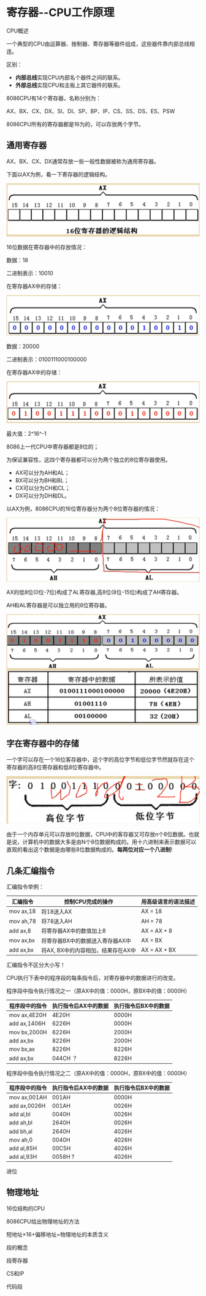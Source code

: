 # 寄存器--CPU工作原理

CPU概述

一个典型的CPU由运算器、挫制器、寄存器等器件组成，这些器件靠内部总线相连。

区别：

- **内部总线**实现CPU内部名个器件之间的联系。
- **外部总线**实现CPU和主板上其它器件的联系。

8086CPU有14个寄存器，名称分别为：

AX、BX、CX、DX、SI、DI、SP、BP、IP、CS、SS、DS、ES、PSW

8086CPU所有的寄存器都是16为的，可以存放两个字节。

## 通用寄存器

AX、BX、CX、DX通常存放一些一般性数据被称为通用寄存器。

下面以AX为例，看一下寄存器的逻辑结构。

![image-20220414205214518](img/寄存器.assets/image-20220414205214518.png)

16位数据在寄存器中的存放情况：

数据：18

二进制表示：10010

在寄存器AX中的存储：

![image-20220414205337061](img/寄存器.assets/image-20220414205337061.png)



数据：20000

二进制表示：0100111000100000

在寄存器AX中的存储：

![image-20220414205418236](img/寄存器.assets/image-20220414205418236.png)

最大值：2^16^-1

8086上一代CPU中寄存器都是8位的；

为保证兼容性，这四个寄存器都可以分为两个独立的8位寄存器使用。

- AX可以分为AH和AL；
- BX可以分为BH和BL；
- CX可以分为CH和CL；
- DX可以分为DH和DL。

以AX为例，8086CPU的16位寄存器分为两个8位寄存器的情况：

![image-20220414205748429](img/寄存器.assets/image-20220414205748429.png)

AX的低8位(0位-7位)构成了AL寄存器,高8位(8位-15位)构成了AH寄存器。

AH和AL寄存器是可以独立用的8位寄存器。

![image-20220414205914001](img/寄存器.assets/image-20220414205914001.png)



## 字在寄存器中的存储

一个字可以存在一个16位客存器中，这个字的高位字节和低位字节然就存在这个寄存器的高8位寄存器和低8位寄存器中。

![image-20220414210027893](img/寄存器.assets/image-20220414210027893.png)

由于一个内存单元可以存放8位数据，CPU中的客存器又可存放n个8位数据。也就是说，计算机中的数据大多是由N个8位数据构成的。用十六进制来表示数据可以直观的看出这个数据是由哪些8位数据构成的。**每两位对应一个八进制**!

## 几条汇编指令

汇编指令举例：

| 汇编指令  | 控制CPU完成的操作                  | 用高级语言的语法描述 |
| --------- | ---------------------------------- | -------------------- |
| mov ax,18 | 将18送入AX                         | AX = 18              |
| mov ah,78 | 将78送入AH                         | AH = 78              |
| add ax,8  | 将寄存器AX中的数值加上8            | AX = AX + 8          |
| mov ax,bx | 将寄存器BX中的数据送入寄存器AX中   | AX = BX              |
| add ax,bx | 将AX, BX中的内容相加，结果存在AX中 | AX = AX + BX         |

汇编指令不区分大小写！

CPU执行下表中的程序段的每条指令后，对寄存器中的数据进行的改变。

程序段中指令执行情况之一（原AX中的值：0000H，原BX中的值：0000H）

| 程序段中的指令 | 执行指令后AX中的数据 | 执行指令后BX中的数据 |
| -------------- | -------------------- | -------------------- |
| mov ax,4E20H   | 4E20H                | 0000H                |
| add ax,1406H   | 6226H                | 0000H                |
| mov bx,2000H   | 6226H                | 2000H                |
| add ax,bx      | 8226H                | 2000H                |
| mov bx,ax      | 8226H                | 8226H                |
| add ax,bx      | 044CH ？             | 8226H                |

程序段中指令执行情况之二（原AX中的值：0000H，原BX中的值：0000H）

| 程序段中的指令 | 执行指令后AX中的数据 | 执行指令后BX中的数据 |
| -------------- | -------------------- | -------------------- |
| mov ax,001AH   | 001AH                | 0000H                |
| add ax,0026H   | 001AH                | 0026H                |
| add al,bl      | 0040H                | 0026H                |
| add ah,bl      | 2640H                | 0026H                |
| add bh,al      | 2640H                | 4026H                |
| mov ah,0       | 0040H                | 4026H                |
| add al,85H     | 00C5H                | 4026H                |
| add al,93H     | 0058H ?              | 4026H                |

进位

## 物理地址

16位结构的CPU

8086CPU给出物理地址的方法

短地址×16+偏移地址=物理地址的本质含义

段的概念

段寄存器

CS和IP

代码段

